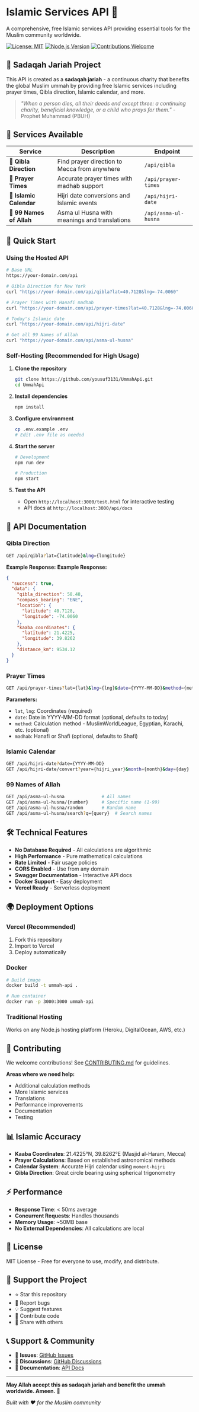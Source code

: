# Islamic Services API 🕋

A comprehensive, free Islamic services API providing essential tools for the Muslim community worldwide.

[![License: MIT](https://img.shields.io/badge/License-MIT-yellow.svg)](https://opensource.org/licenses/MIT)
[![Node.js Version](https://img.shields.io/badge/node-%3E%3D14.0.0-brightgreen)](https://nodejs.org/)
[![Contributions Welcome](https://img.shields.io/badge/contributions-welcome-brightgreen.svg)](CONTRIBUTING.md)

## 🎯 Sadaqah Jariah Project

This API is created as a **sadaqah jariah** - a continuous charity that benefits the global Muslim ummah by providing free Islamic services including prayer times, Qibla direction, Islamic calendar, and more.

> *"When a person dies, all their deeds end except three: a continuing charity, beneficial knowledge, or a child who prays for them."* - Prophet Muhammad (PBUH)

## 🌟 Services Available

| Service | Description | Endpoint |
|---------|-------------|----------|
| 🧭 **Qibla Direction** | Find prayer direction to Mecca from anywhere | `/api/qibla` |
| 🕌 **Prayer Times** | Accurate prayer times with madhab support | `/api/prayer-times` |
| 📅 **Islamic Calendar** | Hijri date conversions and Islamic events | `/api/hijri-date` |
| 📿 **99 Names of Allah** | Asma ul Husna with meanings and translations | `/api/asma-ul-husna` |

## 🚀 Quick Start

### Using the Hosted API
```bash
# Base URL
https://your-domain.com/api

# Qibla Direction for New York
curl "https://your-domain.com/api/qibla?lat=40.7128&lng=-74.0060"

# Prayer Times with Hanafi madhab
curl "https://your-domain.com/api/prayer-times?lat=40.7128&lng=-74.0060&madhab=Hanafi"

# Today's Islamic date
curl "https://your-domain.com/api/hijri-date"

# Get all 99 Names of Allah
curl "https://your-domain.com/api/asma-ul-husna"
```

### Self-Hosting (Recommended for High Usage)

1. **Clone the repository**
   ```bash
   git clone https://github.com/yousuf3131/UmmahApi.git
   cd UmmahApi
   ```

2. **Install dependencies**
   ```bash
   npm install
   ```

3. **Configure environment**
   ```bash
   cp .env.example .env
   # Edit .env file as needed
   ```

4. **Start the server**
   ```bash
   # Development
   npm run dev
   
   # Production
   npm start
   ```

5. **Test the API**
   - Open `http://localhost:3000/test.html` for interactive testing
   - API docs at `http://localhost:3000/api/docs`

## 📖 API Documentation

### Qibla Direction
```bash
GET /api/qibla?lat={latitude}&lng={longitude}
```

**Example Response:**
**Example Response:**
```json
{
  "success": true,
  "data": {
    "qibla_direction": 58.48,
    "compass_bearing": "ENE",
    "location": {
      "latitude": 40.7128,
      "longitude": -74.0060
    },
    "kaaba_coordinates": {
      "latitude": 21.4225,
      "longitude": 39.8262
    },
    "distance_km": 9534.12
  }
}
```

### Prayer Times
```bash
GET /api/prayer-times?lat={lat}&lng={lng}&date={YYYY-MM-DD}&method={method}&madhab={madhab}
```

**Parameters:**
- `lat`, `lng`: Coordinates (required)
- `date`: Date in YYYY-MM-DD format (optional, defaults to today)
- `method`: Calculation method - MuslimWorldLeague, Egyptian, Karachi, etc. (optional)
- `madhab`: Hanafi or Shafi (optional, defaults to Shafi)

### Islamic Calendar
```bash
GET /api/hijri-date?date={YYYY-MM-DD}
GET /api/hijri-date/convert?year={hijri_year}&month={month}&day={day}
```

### 99 Names of Allah
```bash
GET /api/asma-ul-husna              # All names
GET /api/asma-ul-husna/{number}     # Specific name (1-99)
GET /api/asma-ul-husna/random       # Random name
GET /api/asma-ul-husna/search?q={query}  # Search names
```

## 🛠️ Technical Features

- **No Database Required** - All calculations are algorithmic
- **High Performance** - Pure mathematical calculations
- **Rate Limited** - Fair usage policies
- **CORS Enabled** - Use from any domain
- **Swagger Documentation** - Interactive API docs
- **Docker Support** - Easy deployment
- **Vercel Ready** - Serverless deployment

## 🌍 Deployment Options

### Vercel (Recommended)
1. Fork this repository
2. Import to Vercel
3. Deploy automatically

### Docker
```bash
# Build image
docker build -t ummah-api .

# Run container
docker run -p 3000:3000 ummah-api
```

### Traditional Hosting
Works on any Node.js hosting platform (Heroku, DigitalOcean, AWS, etc.)

## 🤝 Contributing

We welcome contributions! See [CONTRIBUTING.md](CONTRIBUTING.md) for guidelines.

**Areas where we need help:**
- Additional calculation methods
- More Islamic services
- Translations
- Performance improvements
- Documentation
- Testing

## 📊 Islamic Accuracy

- **Kaaba Coordinates**: 21.4225°N, 39.8262°E (Masjid al-Haram, Mecca)
- **Prayer Calculations**: Based on established astronomical methods
- **Calendar System**: Accurate Hijri calendar using `moment-hijri`
- **Qibla Direction**: Great circle bearing using spherical trigonometry

## ⚡ Performance

- **Response Time**: < 50ms average
- **Concurrent Requests**: Handles thousands
- **Memory Usage**: ~50MB base
- **No External Dependencies**: All calculations are local

## 📜 License

MIT License - Free for everyone to use, modify, and distribute.

## 🙏 Support the Project

- ⭐ Star this repository
- 🐛 Report bugs
- 💡 Suggest features  
- 🤝 Contribute code
- 📢 Share with others

## 📞 Support & Community

- 🐞 **Issues**: [GitHub Issues](https://github.com/yousuf3131/UmmahApi/issues)
- 💬 **Discussions**: [GitHub Discussions](https://github.com/yousuf3131/UmmahApi/discussions)  
- 📖 **Documentation**: [API Docs](https://your-domain.com/api/docs)

---

**May Allah accept this as sadaqah jariah and benefit the ummah worldwide. Ameen.** 🤲

*Built with ❤️ for the Muslim community*